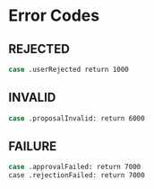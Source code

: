 
# Error Codes

## REJECTED

```sh
case .userRejected return 1000
```

## INVALID

```sh
case .proposalInvalid: return 6000
```

## FAILURE

```sh
case .approvalFailed: return 7000
case .rejectionFailed: return 7000
```
